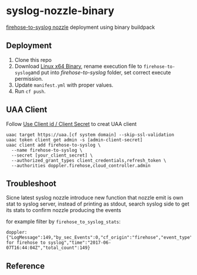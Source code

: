 # syslog-nozzle-binary

[firehose-to-syslog nozzle](https://github.com/cloudfoundry-community/firehose-to-syslog) deployment using binary buildpack


## Deployment

1. Clone this repo
2. Download [Linux x64 Binary](https://github.com/cloudfoundry-community/firehose-to-syslog/releases/tag/3.3.2), rename execution file to `firehose-to-syslog`and put into _firehose-to-syslog_ folder, set correct execute permission.
3. Update `manifest.yml` with proper values.
4. Run `cf push`.

## UAA Client

Follow [Use Client id / Client Secret](https://github.com/cloudfoundry-community/firehose-to-syslog#push-as-an-app-to-cloud-foundry) to creat UAA client

```
uaac target https://uaa.[cf system domain] --skip-ssl-validation
uaac token client get admin -s [admin-client-secret]
uaac client add firehose-to-syslog \
  --name firehose-to-syslog \
  --secret [your_client_secret] \
  --authorized_grant_types client_credentials,refresh_token \
  --authorities doppler.firehose,cloud_controller.admin
```

## Troubleshoot

Sicne latest syslog nozzle introduce new function that nozzle emit is own stat to syslog server, instead of printing as stdout, search syslog side to get its stats to confirm nozzle producing the events

for example filter by `firehose_to_syslog_stats`:

```
doppler: {"LogMessage":149,"by_sec_Events":0,"cf_origin":"firehose","event_type":"firehose_to_syslog_stats","level":"info","msg":"Statistic for firehose to syslog","time":"2017-06-07T16:44:04Z","total_count":149}
```


## Reference
